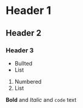 # Header 1
## Header 2
### Header 3

- Bullted 
- List 

1. Numbered 
2. List

**Bold** and _Italic_ and `code` text
